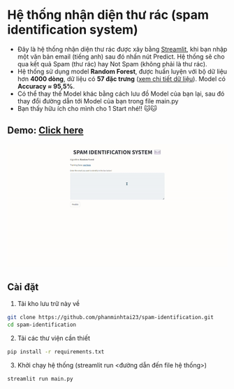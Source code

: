 # Hệ thống nhận diện thư rác (spam identification system)
- Đây là hệ thống nhận diện thư rác được xây bằng [Streamlit](https://streamlit.io/), khi bạn nhập một văn bản email (tiếng anh) sau đó nhấn nút Predict. Hệ thống sẽ cho qua kết quả Spam (thư rác) hay Not Spam (không phải là thư rác).
- Hệ thống sử dụng model **Random Forest**, được huấn luyện với bộ dữ liệu hơn **4000 dòng**, dữ liệu có **57 đặc trưng** ([xem chi tiết dữ liệu](https://www.openml.org/search?type=data&sort=runs&status=active&id=44)). Model có **Accuracy ≈ 95,5%**.
- Có thể thay thế Model khác bằng cách lưu đồ Model của bạn lại, sau đó thay đổi đường dẫn tới Model của bạn trong file main.py
- Bạn thấy hữu ích cho mình cho 1 Start nhé!! 🐱🐱

## Demo: [Click here](https://spam-identification-g0i4.onrender.com/)
![Demo GIF](./assists/demo-vid_spam.gif)

## Cài đặt
1. Tải kho lưu trữ này về
```bash
git clone https://github.com/phanminhtai23/spam-identification.git
cd spam-identification
```
2. Tải các thư viện cần thiết
```bash
pip install -r requirements.txt
```
3. Khởi chạy hệ thống (streamlit run <đường dẫn đến file hệ thống>)
```bash
streamlit run main.py
```


